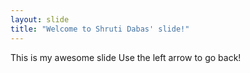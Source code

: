 ```yaml
---
layout: slide
title: "Welcome to Shruti Dabas' slide!"
---
```

This is my awesome slide
Use the left arrow to go back!
